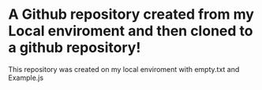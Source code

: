 # A Github repository created from my Local enviroment and then cloned to a github repository!
This repository was created on my local enviroment with empty.txt and Example.js 
